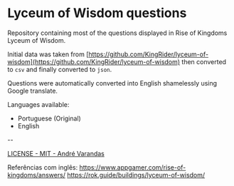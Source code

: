 # Lyceum of Wisdom questions

Repository containing most of the questions displayed in Rise of Kingdoms Lyceum of Wisdom.

Initial data was taken from [https://github.com/KingRider/lyceum-of-wisdom](https://github.com/KingRider/lyceum-of-wisdom) then converted to `csv` and finally converted to `json`.

Questions were automatically converted into English shamelessly using Google translate.

Languages available:

- Portuguese (Original)
- English

--

[LICENSE - MIT - André Varandas](LICENSE)

Referências com inglês:
https://www.appgamer.com/rise-of-kingdoms/answers/
https://rok.guide/buildings/lyceum-of-wisdom/
